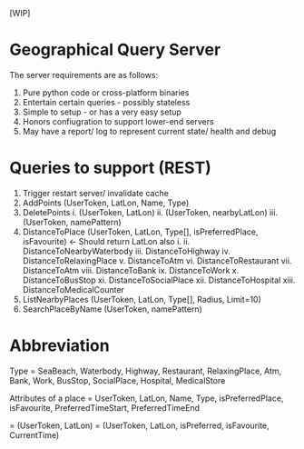 [WIP]

# Geographical Query Server

The server requirements are as follows:
1. Pure python code or cross-platform binaries
2. Entertain certain queries - possibly stateless
3. Simple to setup - or has a very easy setup
4. Honors confiugration to support lower-end servers
5. May have a report/ log to represent current state/ health and debug

# Queries to support (REST)

1. Trigger restart server/ invalidate cache
2. AddPoints (UserToken, LatLon, Name, Type)
3. DeletePoints
    i. (UserToken, LatLon)
    ii. (UserToken, nearbyLatLon)
    iii. (UserToken, namePattern)
4. DistanceToPlace (UserToken, LatLon, Type[], isPreferredPlace, isFavourite) <- Should return LatLon also
    i. 
    ii. DistanceToNearbyWaterbody <PersonalParameters>
    iii. DistanceToHighway <GeneralParameters>
    iv. DistanceToRelaxingPlace <PersonalParameters>
    v. DistanceToAtm <PersonalParameters>
    vi. DistanceToRestaurant <PersonalParameters>
    vii. DistanceToAtm <PersonalParameters>
    viii. DistanceToBank <PersonalParameters>
    ix. DistanceToWork <PersonalParameters>
    x. DistanceToBusStop <PersonalParameters>
    xi. DistanceToSocialPlace <PersonalParameters>
    xii. DistanceToHospital <PersonalParameters>
    xiii. DistanceToMedicalCounter <PersonalParameters>
5. ListNearbyPlaces (UserToken, LatLon, Type[], Radius, Limit=10)
6. SearchPlaceByName (UserToken, namePattern)

# Abbreviation

Type = SeaBeach, Waterbody, Highway, Restaurant, RelaxingPlace, Atm, Bank, Work, BusStop, SocialPlace, Hospital, MedicalStore

Attributes of a place = UserToken, LatLon, Name, Type, isPreferredPlace, isFavourite, PreferredTimeStart, PreferredTimeEnd

<GeneralParameters> = (UserToken, LatLon)
<PersonalParameters> = (UserToken, LatLon, isPreferred, isFavourite, CurrentTime)

